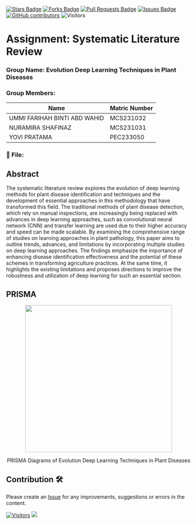 <a href="https://github.com/drshahizan/research-design/stargazers"><img src="https://img.shields.io/github/stars/drshahizan/research-design" alt="Stars Badge"/></a>
<a href="https://github.com/drshahizan/research-design/network/members"><img src="https://img.shields.io/github/forks/drshahizan/research-design" alt="Forks Badge"/></a>
<a href="https://github.com/drshahizan/research-design/pulls"><img src="https://img.shields.io/github/issues-pr/drshahizan/research-design" alt="Pull Requests Badge"/></a>
<a href="https://github.com/drshahizan/research-design"><img src="https://img.shields.io/github/issues/drshahizan/research-design" alt="Issues Badge"/></a>
<a href="https://github.com/drshahizan/research-design/graphs/contributors"><img alt="GitHub contributors" src="https://img.shields.io/github/contributors/drshahizan/research-design?color=2b9348"></a>
![Visitors](https://api.visitorbadge.io/api/visitors?path=https%3A%2F%2Fgithub.com%2Fdrshahizan%2MCSD1043&labelColor=%23d9e3f0&countColor=%23697689&style=flat)

# Assignment: Systematic Literature Review

### Group Name: Evolution Deep Learning Techniques in Plant Diseases
### Group Members:

| Name          | Matric Number  | 
| ------------- | -------------- | 
| UMMI FARIHAH BINTI ABD WAHID     | MCS231032      | 
| NURAMIRA SHAFINAZ    | MCS231031      |
| YOVI PRATAMA  | PEC233050        | 


### 📂  File:


## Abstract
The systematic literature review explores the evolution of deep learning methods for plant disease identification and techniques and the development of essential approaches in this methodology that have transformed this field. The traditional methods of plant disease detection, which rely on manual inspections, are increasingly being replaced with advances in deep learning approaches, such as convolutional neural network (CNN) and transfer learning are used due to their higher accuracy and speed can be made scalable. By examining the comprehensive range of studies on learning approaches in plant pathology, this paper aims to outline trends, advances, and limitations by incorporating multiple studies on deep learning approaches. The findings emphasize the importance of enhancing disease identification effectiveness and the potential of these schemes in transforming agriculture practices. At the same time, it highlights the existing limitations and proposes directions to improve the robustness and utilization of deep learning for such an essential section.

## PRISMA
<p align="center">
  <img height="400px" src="https://github.com/drshahizan/research-design/blob/main/SLR/group4/PRISMA_G4_Evolution%20Deep%20Learning%20Techniques%20in%20Plant%20Diseases.png"/>
</p>
<p align="center">
PRISMA Diagrams of Evolution Deep Learning Techniques in Plant Diseases
</p>



## Contribution 🛠️
Please create an [Issue](https://github.com/drshahizan/research-design/issues) for any improvements, suggestions or errors in the content.



[![Visitors](https://api.visitorbadge.io/api/visitors?path=https%3A%2F%2Fgithub.com%2Fdrshahizan&labelColor=%23697689&countColor=%23555555&style=plastic)](https://visitorbadge.io/status?path=https%3A%2F%2Fgithub.com%2Fdrshahizan)
![](https://hit.yhype.me/github/profile?user_id=81284918)






